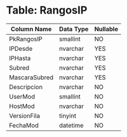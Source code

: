 # Table: RangosIP

| Column Name | Data Type | Nullable |
|-------------|-----------|----------|
| PkRangosIP | smallint | NO |
| IPDesde | nvarchar | YES |
| IPHasta | nvarchar | YES |
| Subred | nvarchar | YES |
| MascaraSubred | nvarchar | YES |
| Descripcion | nvarchar | NO |
| UserMod | smallint | NO |
| HostMod | nvarchar | NO |
| VersionFila | tinyint | NO |
| FechaMod | datetime | NO |
